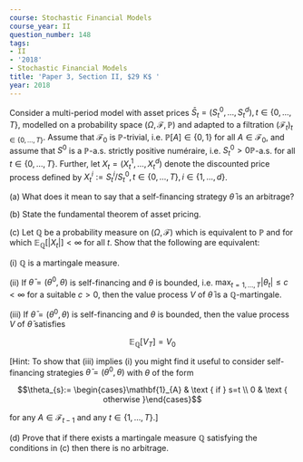 ```yaml
---
course: Stochastic Financial Models
course_year: II
question_number: 148
tags:
- II
- '2018'
- Stochastic Financial Models
title: 'Paper 3, Section II, $29 K$ '
year: 2018
---
```




Consider a multi-period model with asset prices $\bar{S}_{t}=\left(S_{t}^{0}, \ldots, S_{t}^{d}\right), t \in\{0, \ldots, T\}$, modelled on a probability space $(\Omega, \mathcal{F}, \mathbb{P})$ and adapted to a filtration $\left(\mathcal{F}_{t}\right)_{t \in\{0, \ldots, T\}}$. Assume that $\mathcal{F}_{0}$ is $\mathbb{P}$-trivial, i.e. $\mathbb{P}[A] \in\{0,1\}$ for all $A \in \mathcal{F}_{0}$, and assume that $S^{0}$ is a $\mathbb{P}$-a.s. strictly positive numéraire, i.e. $S_{t}^{0}>0 \mathbb{P}$-a.s. for all $t \in\{0, \ldots, T\}$. Further, let $X_{t}=\left(X_{t}^{1}, \ldots, X_{t}^{d}\right)$ denote the discounted price process defined by $X_{t}^{i}:=S_{t}^{i} / S_{t}^{0}, t \in\{0, \ldots, T\}, i \in\{1, \ldots, d\}$.

(a) What does it mean to say that a self-financing strategy $\bar{\theta}$ is an arbitrage?

(b) State the fundamental theorem of asset pricing.

(c) Let $\mathbb{Q}$ be a probability measure on $(\Omega, \mathcal{F})$ which is equivalent to $\mathbb{P}$ and for which $\mathbb{E}_{\mathbb{Q}}\left[\left|X_{t}\right|\right]<\infty$ for all $t$. Show that the following are equivalent:

(i) $\mathbb{Q}$ is a martingale measure.

(ii) If $\bar{\theta}=\left(\theta^{0}, \theta\right)$ is self-financing and $\theta$ is bounded, i.e. $\max _{t=1, \ldots, T}\left|\theta_{t}\right| \leqslant c<\infty$ for a suitable $c>0$, then the value process $V$ of $\bar{\theta}$ is a $\mathbb{Q}$-martingale.

(iii) If $\bar{\theta}=\left(\theta^{0}, \theta\right)$ is self-financing and $\theta$ is bounded, then the value process $V$ of $\bar{\theta}$ satisfies

$$\mathbb{E}_{\mathbb{Q}}\left[V_{T}\right]=V_{0}$$

[Hint: To show that (iii) implies (i) you might find it useful to consider self-financing strategies $\bar{\theta}=\left(\theta^{0}, \theta\right)$ with $\theta$ of the form

$$\theta_{s}:= \begin{cases}\mathbf{1}_{A} & \text { if } s=t \\ 0 & \text { otherwise }\end{cases}$$

for any $A \in \mathcal{F}_{t-1}$ and any $t \in\{1, \ldots, T\}$.]

(d) Prove that if there exists a martingale measure $\mathbb{Q}$ satisfying the conditions in (c) then there is no arbitrage.